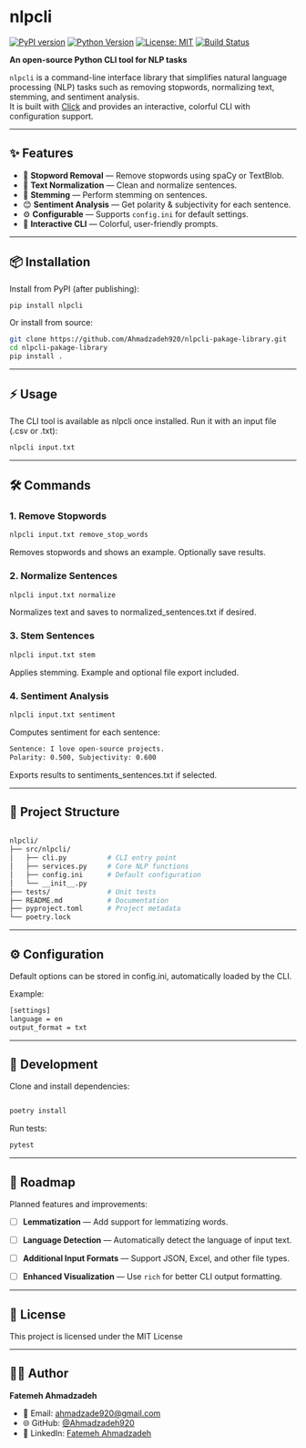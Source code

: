 # nlpcli

[![PyPI version](https://img.shields.io/pypi/v/nlpcli.svg)](https://pypi.org/project/nlpcli/)
[![Python Version](https://img.shields.io/pypi/pyversions/nlpcli.svg)](https://pypi.org/project/nlpcli/)
[![License: MIT](https://img.shields.io/badge/License-MIT-yellow.svg)](LICENSE)
[![Build Status](https://img.shields.io/github/actions/workflow/status/Ahmadzadeh920/nlpcli-pakage-library/tests.yml?branch=main)](https://github.com/Ahmadzadeh920/nlpcli-pakage-library/actions)

**An open-source Python CLI tool for NLP tasks**

`nlpcli` is a command-line interface library that simplifies natural language processing (NLP) tasks such as removing stopwords, normalizing text, stemming, and sentiment analysis.  
It is built with [Click](https://click.palletsprojects.com/) and provides an interactive, colorful CLI with configuration support.

---

## ✨ Features

- 📝 **Stopword Removal** — Remove stopwords using spaCy or TextBlob.  
- 🔄 **Text Normalization** — Clean and normalize sentences.  
- 🌱 **Stemming** — Perform stemming on sentences.  
- 😊 **Sentiment Analysis** — Get polarity & subjectivity for each sentence.  
- ⚙️ **Configurable** — Supports `config.ini` for default settings.  
- 🎨 **Interactive CLI** — Colorful, user-friendly prompts.  

---

## 📦 Installation

Install from PyPI (after publishing):

```bash
pip install nlpcli
```
Or install from source:

```bash
git clone https://github.com/Ahmadzadeh920/nlpcli-pakage-library.git
cd nlpcli-pakage-library
pip install .
```
---
## ⚡ Usage

The CLI tool is available as nlpcli once installed.
Run it with an input file (.csv or .txt):
```bash
nlpcli input.txt
```

---
## 🛠 Commands
### 1. Remove Stopwords
```bash
nlpcli input.txt remove_stop_words
```
Removes stopwords and shows an example. Optionally save results.

### 2. Normalize Sentences

```bash
nlpcli input.txt normalize
```
Normalizes text and saves to normalized_sentences.txt if desired.

### 3. Stem Sentences
```bash
nlpcli input.txt stem
```
Applies stemming. Example and optional file export included.

### 4. Sentiment Analysis
```bash
nlpcli input.txt sentiment
```
Computes sentiment for each sentence:

```bash
Sentence: I love open-source projects.
Polarity: 0.500, Subjectivity: 0.600
```
Exports results to sentiments_sentences.txt if selected.

---

## 📂 Project Structure
```bash

nlpcli/
├── src/nlpcli/
│   ├── cli.py          # CLI entry point
│   ├── services.py     # Core NLP functions
│   ├── config.ini      # Default configuration
│   └── __init__.py
├── tests/              # Unit tests
├── README.md           # Documentation
├── pyproject.toml      # Project metadata
└── poetry.lock

```
---

## ⚙️ Configuration

Default options can be stored in config.ini, automatically loaded by the CLI.

Example:
```bash
[settings]
language = en
output_format = txt
```

---

## 🧪 Development

Clone and install dependencies:

```bash

poetry install

```

Run tests:

```bash
pytest
```

---
## 🚀 Roadmap

Planned features and improvements:

- [ ] **Lemmatization** — Add support for lemmatizing words.  
- [ ] **Language Detection** — Automatically detect the language of input text.  
- [ ] **Additional Input Formats** — Support JSON, Excel, and other file types.  
- [ ] **Enhanced Visualization** — Use `rich` for better CLI output formatting.  


---
## 📜 License
This project is licensed under the MIT License

----

## 👩‍💻 Author

**Fatemeh Ahmadzadeh**  
- 📧 Email: [ahmadzade920@gmail.com](mailto:ahmadzade920@gmail.com)  
- 🌐 GitHub: [@Ahmadzadeh920](ahmadzadeh920.github.io)  
- 💼 LinkedIn: [Fatemeh Ahmadzadeh](https://www.linkedin.com/in/f-ahmadz/)  











